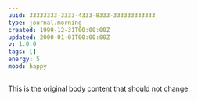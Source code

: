 ```yaml
---
uuid: 33333333-3333-4333-8333-333333333333
type: journal.morning
created: 1999-12-31T00:00:00Z
updated: 2000-01-01T00:00:00Z
v: 1.0.0
tags: []
energy: 5
mood: happy
---
```

This is the original body content that should not change.